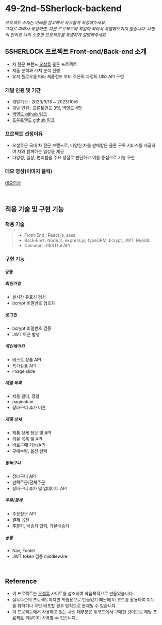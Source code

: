 # 49-2nd-5Sherlock-backend

*프로젝트 소개는 아래를 참고해서 자유롭게 작성해주세요.* <br>
*그대로 따라서 작성하면, 다른 프로젝트와 획일화 되어서 특별해보이지 않습니다. 나만의 언어로 나의 소중한 프로젝트를 특별하게 설명해주세요*

## 5SHERLOCK 프로젝트 Front-end/Back-end 소개

- 차 전문 브랜드 [오설록](https://www.osulloc.com/) 클론 프로젝트
- 제품 분석과 가치 분석 진행
- 유저 플로우를 따라 제품정보 부터 주문의 과정의 UI와 API 구현
  
### 개발 인원 및 기간

- 개발기간 : 2023/9/18 ~ 2023/10/6
- 개발 인원 : 프론트엔드 3명, 백엔드 4명
- [백엔드 github 링크](https://github.com/wecode-bootcamp-korea/49-2nd-5Sherlock-backend)
- [프론트엔드 github 링크](https://github.com/wecode-bootcamp-korea/49-2nd-5Sherlock-frontend)

### 프로젝트 선정이유

- 오설록은 국내 차 전문 브랜드로, 다양한 차를 판매함은 물론 구독 서비스를 제공하여 차와 함께하는 일상을 제공
- 다양성, 일상, 편리함을 주요 성질로 판단하고 이를 중심으로 기능 구현

### 데모 영상(이미지 클릭)
[데모영상](https://www.youtube.com/watch?v=-dnFsE2nu9c)

<br>

## 적용 기술 및 구현 기능

### 적용 기술

> - Front-End : React.js, sass
> - Back-End : Node.js, express.js, typeORM, bcrypt, JWT, MySQL
> - Common : RESTful API



### 구현 기능

#### 공통
##### 회원가입
- 실시간 유효성 검사
- bcrypt 비밀번호 암호화

##### 로그인
- bcrypt 비밀번호 검증
- JWT 토큰 발행

##### 메인페이지
- 베스트 상품 API
- 특가상품 API
- image slide

##### 제품 목록
- 제품 필터, 정렬
- pagination
- 장바구니 추가 버튼

##### 제품 상세
- 제품 상세 정보 및 API
- 리뷰 목록 및 API
- 바로구매 기눙/API
- 구매수량, 옵션 선택

##### 장바구니
- 장바구니 API
- 선택주문/전체주문
- 장바구니 추가 및 업데이트 API

##### 주문/결제
- 주문정보 API
- 결제 옵션
- 주문자, 배송지 입력, 기본배송지

##### 공통
- Nav, Footer
- JWT token 검증 middleware


<br>


## Reference

- 이 프로젝트는 [오설록](https://www.osulloc.com/) 사이트를 참조하여 학습목적으로 만들었습니다.
- 실무수준의 프로젝트이지만 학습용으로 만들었기 때문에 이 코드를 활용하여 이득을 취하거나 무단 배포할 경우 법적으로 문제될 수 있습니다.
- 이 프로젝트에서 사용하고 있는 사진 대부분은 위코드에서 구매한 것이므로 해당 프로젝트 외부인이 사용할 수 없습니다.
